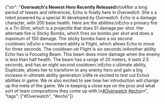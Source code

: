 {"str": "**Overwatch's Newest Hero Recently Released**\n\nAfter a long period of teases and references, Echo is finally here in _Overwatch_. She s a robot powered by a special AI developed by _Overwatch_. Echo is a damage character, with 200 base health. Here are the abilities:\nEcho s primary fire is a Tri-Shot, which is a projectile that does 51 damage per shot. Her alternate fire is Sticky Bombs, which fires six bombs per shot and does a maximum of 150 damage. The sticky bombs have a six second cooldown.\nEcho s movement ability is Flight, which allows Echo to move for three seconds. The cooldown on Flight is six seconds.\nAnother ability Echo has is Focusing Beam. This beam does more damage when the enemy is less than half health. The beam has a range of 20 meters, it lasts 2.5 seconds, and has an eight second cooldown.\nEcho s ultimate ability, Duplicate, allows her to transform to any enemy hero and gain a big increase in ultimate ability generation.\nWe re excited to test out Echos abilities in game. We re also excited to see how her introduction will change up the meta of the game. We re keeping a close eye on the pros and what sort of team compositions they come up with.\n[#Overwatch](/blog?tag=Overwatch) [#echo](/blog?tag=echo)\n", "tags": ["#Overwatch", "#echo"]}